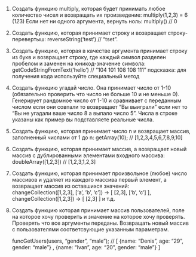 1. Создать функцию multiply, которая будет принимать любое количество чисел и возвращать их произведение: multiply(1,2,3) = 6 (1*2*3)
   Если нет ни одного аргумента, вернуть ноль: multiply() // 0

2. Создать функцию, которая принимает строку и возвращает строку-перевертыш: reverseString(‘test’) // “tset”.

3. Создать функцию, которая в качестве аргумента принимает строку из букв и возвращает строку, где каждый символ разделен пробелом и заменен на юникод-значение символа:
   getCodeStringFromText(‘hello’) // “104 101 108 108 111”
   подсказка: для получения кода используйте специальный метод

4. Создать функцию угадай число. Она принимает число от 1-10 (обязательно проверить что число не больше 10 и не меньше 0). Генерирует рандомное число от 1-10 и сравнивает с переданным числом если они совпали то возвращает “Вы выиграли” если нет то “Вы не угадали ваше число 8 а выпало число 5”. Числа в строке указаны как пример вы подставляете реальные числа.

5. Создать функцию, которая принимает число n и возвращает массив, заполненный числами от 1 до n: getArray(10); // [1,2,3,4,5,6,7,8,9,10]

6. Создать функцию, которая принимает массив, а возвращает новый массив с дублированными элементами входного массива:
   doubleArray([1,2,3]) // [1,2,3,1,2,3]

7. Создать функцию, которая принимает произвольное (любое) число массивов и удаляет из каждого массива первый элемент, а возвращает массив из оставшихся значений:
   changeCollection([1,2,3], [‘a’, ’b’, ‘c’]) → [ [2,3], [‘b’, ‘c’] ], changeCollection([1,2,3]) → [ [2,3] ] и т.д.

8. Создать функцию которая принимает массив пользователей, поле на которое хочу проверить и значение на которое хочу проверять. Проверять что все аргументы переданы. Возвращать новый массив с пользователями соответсвующие указанным параметрам.

    funcGetUsers(users, “gender”, “male”); // [ {name: “Denis”, age: “29”, gender: “male”} , {name: “Ivan”, age: “20”, gender: “male”} ]
